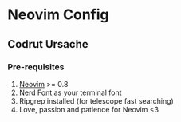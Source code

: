# Neovim Config

## Codrut Ursache

### Pre-requisites

1. [Neovim][neovim-releases] >= 0.8
2. [Nerd Font][nerd-fonts] as your terminal font
3. Ripgrep installed (for telescope fast searching)
4. Love, passion and patience for Neovim <3

[neovim-releases]: https://github.com/neovim/neovim/releases
[nerd-fonts]: https://www.nerdfonts.com/
